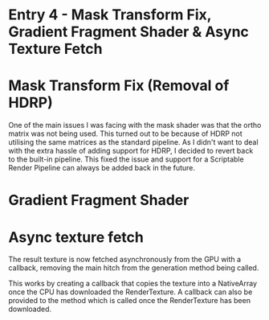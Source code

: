 # Entry 4 - Mask Transform Fix, Gradient Fragment Shader & Async Texture Fetch
# Mask Transform Fix (Removal of HDRP)
One of the main issues I was facing with the mask shader was that the ortho matrix was not being used.
This turned out to be because of HDRP not utilising the same matrices as the standard pipeline.
As I didn't want to deal with the extra hassle of adding support for HDRP,
I decided to revert back to the built-in pipeline.
This fixed the issue and support for a Scriptable Render Pipeline can always be added back in the future.

# Gradient Fragment Shader


# Async texture fetch
The result texture is now fetched asynchronously from the GPU with a callback,
removing the main hitch from the generation method being called.

This works by creating a callback that copies the texture into a NativeArray
once the CPU has downloaded the RenderTexture.
A callback can also be provided to the method which is called once the RenderTexture has been downloaded.
